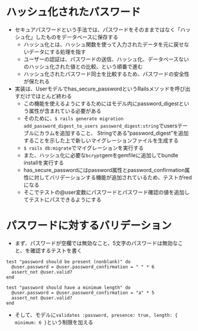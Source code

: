 # ハッシュ化されたパスワード
- セキュアパスワードという手法では、パスワードをそのままではなく「ハッシュ化」したものをデータベースに保存する
  - ハッシュ化とは、ハッシュ関数を使って入力されたデータを元に戻せないデータにする処理を指す
  - ユーザーの認証は、パスワードの送信、ハッシュ化、データベースないのハッシュ化された値との比較、という順番で進む
  - ハッシュ化されたパスワード同士を比較するため、パスワードの安全性が保たれる
- 実装は、Userモデルでhas_secure_passwordというRailsメソッドを呼び出すだけでほとんど終わる
  - この機能を使えるようにするためにはモデル内にpassword_digestという属性が含まれている必要がある
  - そのために、```$ rails generate migration add_password_digest_to_users password_digest:string```でusersテーブルにカラムを追加すること、
  Stringである”password_digest”を追加することを示した上で新しいマイグレーションファイルを生成する
  - ```$ rails db:migrate```でマイグレーションを実行する
  - また、ハッシュ化に必要な```bcrypt```gemをgemfileに追加してbundle installを実行する
  - has_secure_passwordにはpassword属性とpassword_confirmation属性に対してバリデーションする機能が追加されているため、テストがredになる
  - そこでテストの@user変数にパスワードとパスワード確認の値を追加してテストにパスできるようにする
# パスワードに対するバリデーション
- まず、パスワードが空欄では無効なこと、5文字のパスワードは無効なこと、を確認するテストを書く  
```
test "password should be present (nonblank)" do
  @user.password = @user.password_confirmation = " " * 6
  assert_not @user.valid?
end

test "password should have a minimum length" do
  @user.password = @user.password_confirmation = "a" * 5
  assert_not @user.valid?
end
```
- そして、モデルに```validates :password, presence: true, length: { minimum: 6 }```という制限を加える
